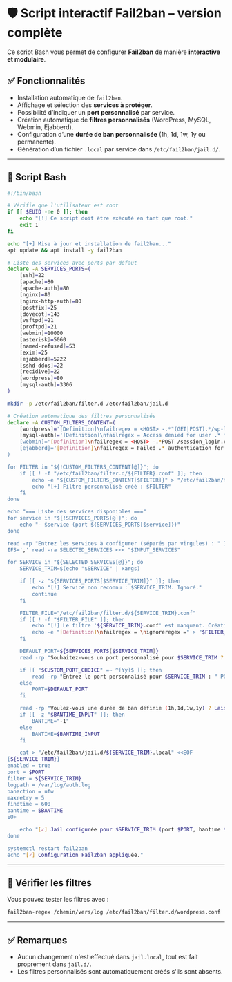 
# 🛡️ Script interactif Fail2ban – version complète

Ce script Bash vous permet de configurer **Fail2ban** de manière **interactive et modulaire**.

## ✅ Fonctionnalités

- Installation automatique de `fail2ban`.
- Affichage et sélection des **services à protéger**.
- Possibilité d’indiquer un **port personnalisé** par service.
- Création automatique de **filtres personnalisés** (WordPress, MySQL, Webmin, Ejabberd).
- Configuration d’une **durée de ban personnalisée** (1h, 1d, 1w, 1y ou permanente).
- Génération d’un fichier `.local` par service dans `/etc/fail2ban/jail.d/`.

---

## 🔧 Script Bash

```bash
#!/bin/bash

# Vérifie que l'utilisateur est root
if [[ $EUID -ne 0 ]]; then
    echo "[!] Ce script doit être exécuté en tant que root."
    exit 1
fi

echo "[+] Mise à jour et installation de fail2ban..."
apt update && apt install -y fail2ban

# Liste des services avec ports par défaut
declare -A SERVICES_PORTS=(
    [ssh]=22
    [apache]=80
    [apache-auth]=80
    [nginx]=80
    [nginx-http-auth]=80
    [postfix]=25
    [dovecot]=143
    [vsftpd]=21
    [proftpd]=21
    [webmin]=10000
    [asterisk]=5060
    [named-refused]=53
    [exim]=25
    [ejabberd]=5222
    [sshd-ddos]=22
    [recidive]=22
    [wordpress]=80
    [mysql-auth]=3306
)

mkdir -p /etc/fail2ban/filter.d /etc/fail2ban/jail.d

# Création automatique des filtres personnalisés
declare -A CUSTOM_FILTERS_CONTENT=(
    [wordpress]='[Definition]\nfailregex = <HOST> -.*"(GET|POST).*/wp-login.php.*\n            <HOST> -.*"(GET|POST).*/xmlrpc.php.*\nignoreregex ='
    [mysql-auth]='[Definition]\nfailregex = Access denied for user .* from \'<HOST>\'\nignoreregex ='
    [webmin]='[Definition]\nfailregex = <HOST> -.*POST /session_login.cgi\nignoreregex ='
    [ejabberd]='[Definition]\nfailregex = Failed .* authentication for .* from <HOST>\nignoreregex ='
)

for FILTER in "${!CUSTOM_FILTERS_CONTENT[@]}"; do
    if [[ ! -f "/etc/fail2ban/filter.d/${FILTER}.conf" ]]; then
        echo -e "${CUSTOM_FILTERS_CONTENT[$FILTER]}" > "/etc/fail2ban/filter.d/${FILTER}.conf"
        echo "[+] Filtre personnalisé créé : $FILTER"
    fi
done

echo "=== Liste des services disponibles ==="
for service in "${!SERVICES_PORTS[@]}"; do
    echo "- $service (port ${SERVICES_PORTS[$service]})"
done

read -rp "Entrez les services à configurer (séparés par virgules) : " INPUT_SERVICES
IFS=',' read -ra SELECTED_SERVICES <<< "$INPUT_SERVICES"

for SERVICE in "${SELECTED_SERVICES[@]}"; do
    SERVICE_TRIM=$(echo "$SERVICE" | xargs)

    if [[ -z "${SERVICES_PORTS[$SERVICE_TRIM]}" ]]; then
        echo "[!] Service non reconnu : $SERVICE_TRIM. Ignoré."
        continue
    fi

    FILTER_FILE="/etc/fail2ban/filter.d/${SERVICE_TRIM}.conf"
    if [[ ! -f "$FILTER_FILE" ]]; then
        echo "[!] Le filtre '${SERVICE_TRIM}.conf' est manquant. Création d'un filtre vide à compléter."
        echo -e "[Definition]\nfailregex = \nignoreregex =" > "$FILTER_FILE"
    fi

    DEFAULT_PORT=${SERVICES_PORTS[$SERVICE_TRIM]}
    read -rp "Souhaitez-vous un port personnalisé pour $SERVICE_TRIM ? [y/N] : " CUSTOM_PORT_CHOICE

    if [[ "$CUSTOM_PORT_CHOICE" =~ ^[Yy]$ ]]; then
        read -rp "Entrez le port personnalisé pour $SERVICE_TRIM : " PORT
    else
        PORT=$DEFAULT_PORT
    fi

    read -rp "Voulez-vous une durée de ban définie (1h,1d,1w,1y) ? Laisser vide pour permanent : " BANTIME_INPUT
    if [[ -z "$BANTIME_INPUT" ]]; then
        BANTIME="-1"
    else
        BANTIME=$BANTIME_INPUT
    fi

    cat > "/etc/fail2ban/jail.d/${SERVICE_TRIM}.local" <<EOF
[${SERVICE_TRIM}]
enabled = true
port = $PORT
filter = ${SERVICE_TRIM}
logpath = /var/log/auth.log
banaction = ufw
maxretry = 5
findtime = 600
bantime = $BANTIME
EOF

    echo "[✓] Jail configurée pour $SERVICE_TRIM (port $PORT, bantime $BANTIME)"
done

systemctl restart fail2ban
echo "[✓] Configuration Fail2ban appliquée."
```

---

## 🔎 Vérifier les filtres

Vous pouvez tester les filtres avec :

```bash
fail2ban-regex /chemin/vers/log /etc/fail2ban/filter.d/wordpress.conf
```

---

## ✅ Remarques

- Aucun changement n'est effectué dans `jail.local`, tout est fait proprement dans `jail.d/`.
- Les filtres personnalisés sont automatiquement créés s'ils sont absents.

